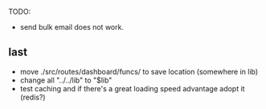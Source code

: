 TODO:

 - send bulk email does not work.

## last
- move ./src/routes/dashboard/funcs/ to save location (somewhere in lib)
- change all "../../lib" to "$lib"
- test caching and if there's a great loading speed advantage adopt it (redis?)
